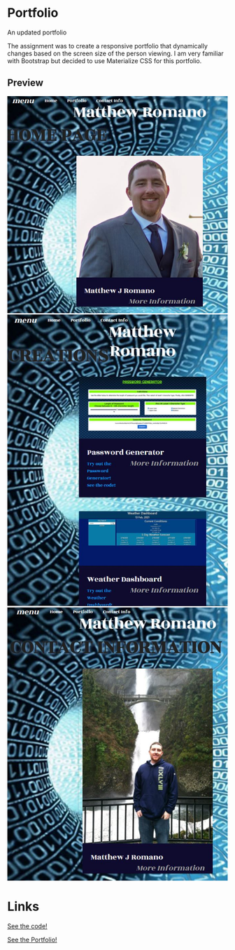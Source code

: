 # Portfolio
An updated portfolio

The assignment was to create a responsive portfolio that dynamically changes based on the screen size of the person viewing. I am very familiar with Bootstrap but decided to use Materialize CSS for this portfolio.

## Preview

![Main Page](smallSnip.jpg)
![Portfolio Page](smallSnip2.jpg)
![Contact Info](smallSnip3.jpg)

# Links

[See the code!](https://github.com/MRomano84/portfolio)

[See the Portfolio!](https://mromano84.github.io/portfolio/index.html)
